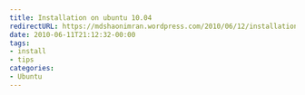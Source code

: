 ```yaml
---
title: Installation on ubuntu 10.04
redirectURL: https://mdshaonimran.wordpress.com/2010/06/12/installation-on-ubuntu-10-04/
date: 2010-06-11T21:12:32-00:00
tags:
- install
- tips
categories:
- Ubuntu
---
```


